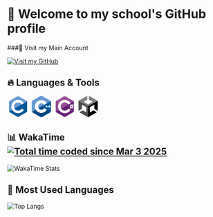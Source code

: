 # 👋 Welcome to my school's GitHub profile

###🤣 Visit my Main Account

[![Visit my GitHub](https://img.shields.io/badge/Visit%20my%20GitHub-181717?style=for-the-badge&logo=github)](https://github.com/guswn3717)

## 🔥 Languages & Tools  
<p align="left">
  <img src="https://raw.githubusercontent.com/devicons/devicon/master/icons/c/c-original.svg" alt="C" width="50" height="50"/>
  <img src="https://raw.githubusercontent.com/devicons/devicon/master/icons/cplusplus/cplusplus-original.svg" alt="C++" width="50" height="50"/>
  <img src="https://raw.githubusercontent.com/devicons/devicon/master/icons/csharp/csharp-original.svg" alt="C#" width="50" height="50"/>
  <img src="https://raw.githubusercontent.com/devicons/devicon/master/icons/unity/unity-original.svg" alt="Unity" width="50" height="50"/>
 

## 📊 WakaTime <a href="https://wakatime.com/@6b246c30-7715-437a-82c4-56f792c2ac92"><img src="https://wakatime.com/badge/user/6b246c30-7715-437a-82c4-56f792c2ac92.svg" alt="Total time coded since Mar 3 2025" /></a>
![WakaTime Stats](https://github-readme-stats.vercel.app/api/wakatime?username=guswn3717&layout=compact&theme=tokyonight)

## 📌 Most Used Languages
![Top Langs](https://github-readme-stats.vercel.app/api/top-langs/?username=guswn3717&layout=compact&theme=tokyonight&langs_count=6)

